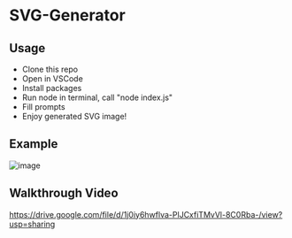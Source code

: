 # SVG-Generator
## Usage
- Clone this repo
- Open in VSCode
- Install packages
- Run node in terminal, call "node index.js"
- Fill prompts
- Enjoy generated SVG image!

## Example
![image](https://github.com/Cadhig/SVG-Generator/assets/160413853/86d5febe-fb8c-457d-9e1d-d551d36cad29)

## Walkthrough Video
https://drive.google.com/file/d/1j0iy6hwflva-PlJCxfiTMvVl-8C0Rba-/view?usp=sharing
